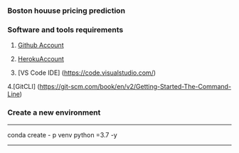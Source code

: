 ### Boston houuse pricing prediction





### Software and tools requirements


1. [Github Account](https://github.com)

2. [HerokuAccount](https://heroku.com)

3. [VS Code IDE] (https://code.visualstudio.com/)

4.[GitCLI] (https://git-scm.com/book/en/v2/Getting-Started-The-Command-Line)



 
### Create a new environment

--- 

conda create - p venv python =3.7 -y

---































